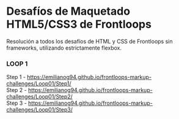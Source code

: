 # Desafíos de Maquetado HTML5/CSS3 de Frontloops
Resolución a todos los desafíos de HTML y CSS de Frontloops sin frameworks, utilizando estrictamente flexbox.

### LOOP 1

Step 1 - https://emilianog94.github.io/frontloops-markup-challenges/Loop01/Step1/ <br/>
Step 2 - https://emilianog94.github.io/frontloops-markup-challenges/Loop01/Step2/ <br/>
Step 3 - https://emilianog94.github.io/frontloops-markup-challenges/Loop01/Step3/ <br/>
